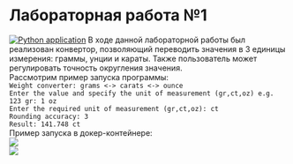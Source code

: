 # Лабораторная работа №1
[![Python application](https://github.com/LizaZaytseva/SE_lab1_converter/actions/workflows/main.yml/badge.svg)](https://github.com/LizaZaytseva/SE_lab1_converter/actions/workflows/main.yml)
В ходе данной лабораторной работы был реализован конвертор, позволяющий переводить
значения в 3 единицы измерения: граммы, унции и караты.
Также пользователь может регулировать точность округления значения.\
Рассмотрим пример запуска программы: \
```Weight converter: grams <-> carats <-> ounce``` \
```Enter the value and specify the unit of measurement (gr,ct,oz) e.g. 123 gr: 1 oz```\
```Enter the required unit of measurement (gr,ct,oz): ct```\
```Rounding accuracy: 3```\
```Result: 141.748 ct```\
Пример запуска в докер-контейнере:\
![](img2.jpg) \
![](img1.jpg) 

